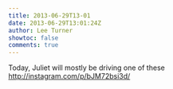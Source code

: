 ```yaml
---
title: 2013-06-29T13-01
date: 2013-06-29T13:01:24Z
author: Lee Turner
showtoc: false
comments: true
---
```


Today, Juliet will mostly be driving one of these http://instagram.com/p/bJM72bsi3d/


